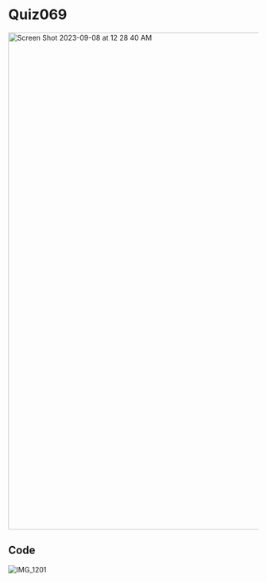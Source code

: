 # Quiz069
<img width="999" alt="Screen Shot 2023-09-08 at 12 28 40 AM" src="https://github.com/jonathanye29/year_2/assets/111751273/a5870013-fff6-4bff-93dd-faae880cfa01">

## Code
![IMG_1201](https://github.com/jonathanye29/year_2/assets/111751273/c96d8f12-3902-4f74-a56b-27c443aec577)
